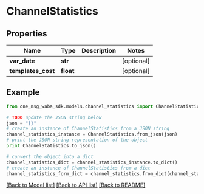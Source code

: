 # ChannelStatistics


## Properties
Name | Type | Description | Notes
------------ | ------------- | ------------- | -------------
**var_date** | **str** |  | [optional] 
**templates_cost** | **float** |  | [optional] 

## Example

```python
from one_msg_waba_sdk.models.channel_statistics import ChannelStatistics

# TODO update the JSON string below
json = "{}"
# create an instance of ChannelStatistics from a JSON string
channel_statistics_instance = ChannelStatistics.from_json(json)
# print the JSON string representation of the object
print ChannelStatistics.to_json()

# convert the object into a dict
channel_statistics_dict = channel_statistics_instance.to_dict()
# create an instance of ChannelStatistics from a dict
channel_statistics_form_dict = channel_statistics.from_dict(channel_statistics_dict)
```
[[Back to Model list]](../README.md#documentation-for-models) [[Back to API list]](../README.md#documentation-for-api-endpoints) [[Back to README]](../README.md)


